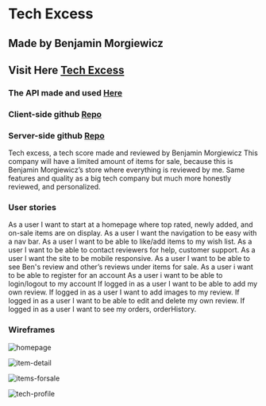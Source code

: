 # Tech Excess
## Made by Benjamin Morgiewicz

## Visit Here [Tech Excess](https://tech-excess.netlify.app)
### The API made and used [Here](https://tech-excess-server.herokuapp.com/items/)
### Client-side github [Repo](https://github.com/BaseBenjamin13/tech-excess-client)
### Server-side github [Repo](https://github.com/BaseBenjamin13/tech-excess-server)

Tech excess, a tech score made and reviewed by Benjamin Morgiewicz
This company will have a limited amount of items for sale, because this is Benjamin Morgiewicz’s store where everything is reviewed by me. Same features and quality as a big tech company but much more honestly reviewed, and personalized.


### User stories
As a user I want to start at a homepage where top rated, newly added, and on-sale items are on display.
As a user I want the navigation to be easy with a nav bar.
As a user I want to be able to like/add items to my wish list.
As a user I want to be able to contact reviewers for help, customer support.
As a user I want the site to be mobile responsive.
As a user I want to be able to see Ben's review and other’s reviews under items for sale.
As a user i want to be able to register for an account
As a user i want to be able to login/logout to my account
If logged in as a user I want to be able to add my own review.
If logged in as a user I want to add images to my review.
If logged in as a user I want to be able to edit and delete my own review.
If logged in as a user I want to see my orders, orderHistory.


### Wireframes
![homepage](https://media.git.generalassemb.ly/user/41045/files/7c854d90-7079-4f19-925b-cd9cdfaea216)

![item-detail](https://media.git.generalassemb.ly/user/41045/files/50a517f3-4228-4425-b6fd-e5da4f210aa2)

![items-forsale](https://media.git.generalassemb.ly/user/41045/files/a860352d-23bf-4282-ae18-86c1933a6922)

![tech-profile](https://media.git.generalassemb.ly/user/41045/files/956c3ca1-516c-4f1e-9bf5-ce75235481da)
